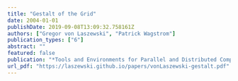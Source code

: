 ```yaml
---
title: "Gestalt of the Grid"
date: 2004-01-01
publishDate: 2019-09-08T13:09:32.758161Z
authors: ["Gregor von Laszewski", "Patrick Wagstrom"]
publication_types: ["6"]
abstract: ""
featured: false
publication: "*Tools and Environments for Parallel and Distributed Computing*"
url_pdf: "https://laszewski.github.io/papers/vonLaszewski-gestalt.pdf"
---
```


